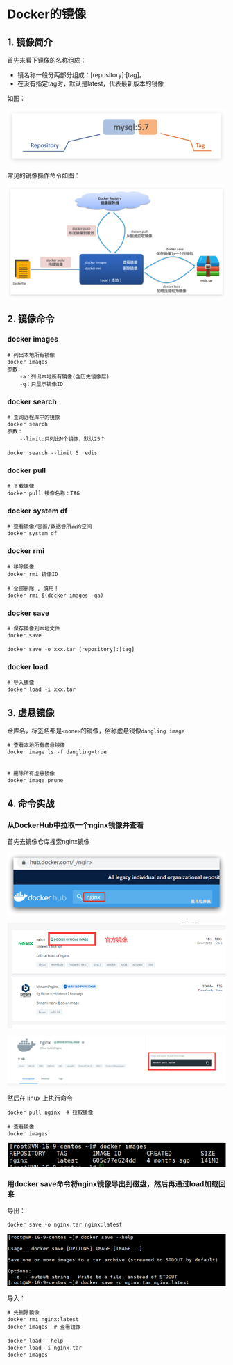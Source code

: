 

# Docker的镜像





## 1. 镜像简介

首先来看下镜像的名称组成：

- 镜名称一般分两部分组成：[repository]:[tag]。
- 在没有指定tag时，默认是latest，代表最新版本的镜像

如图：

![image-20221102222746753](03_docker的镜像/image-20221102222746753.png)

常见的镜像操作命令如图：

![image-20221102222757802](03_docker的镜像/image-20221102222757802.png)

## 2. 镜像命令

### docker images

```shell
# 列出本地所有镜像
docker images
参数:
	-a：列出本地所有镜像(含历史镜像层)
	-q：只显示镜像ID
```

### docker search

```shell
# 查询远程库中的镜像
docker search
参数：
	--limit:只列出N个镜像，默认25个

docker search --limit 5 redis
```

### docker pull

```shell
# 下载镜像
docker pull 镜像名称：TAG
```

### docker system df

```shell
# 查看镜像/容器/数据卷所占的空间
docker system df
```

### docker rmi

```shell
# 移除镜像
docker rmi 镜像ID

# 全部删除 , 慎用！
docker rmi $(docker images -qa)
```

### docker save

```shell
# 保存镜像到本地文件
docker save

docker save -o xxx.tar [repository]:[tag]
```

### docker load

```shell
# 导入镜像
docker load -i xxx.tar
```





## 3. 虚悬镜像

仓库名，标签名都是`<none>`的镜像，俗称虚悬镜像`dangling image`



```shell
# 查看本地所有虚悬镜像
docker image ls -f dangling=true


# 删除所有虚悬镜像
docker image prune
```



## 4. 命令实战



### 从DockerHub中拉取一个nginx镜像并查看

首先去镜像仓库搜索nginx镜像

![image-20221102231215613](03_docker的镜像/image-20221102231215613.png)

![image-20221102231228663](03_docker的镜像/image-20221102231228663.png)

![image-20221102231235583](03_docker的镜像/image-20221102231235583.png)

然后在 linux 上执行命令  

```shell
docker pull nginx  # 拉取镜像

# 查看镜像
docker images
```

![image-20221102231255268](03_docker的镜像/image-20221102231255268.png)



### 用docker save命令将nginx镜像导出到磁盘，然后再通过load加载回来



导出：

```shell
docker save -o nginx.tar nginx:latest
```

![image-20221102231418965](03_docker的镜像/image-20221102231418965.png)



导入：

```shell
# 先删除镜像
docker rmi nginx:latest
docker images  # 查看镜像
  
docker load --help
docker load -i nginx.tar
docker images
```









